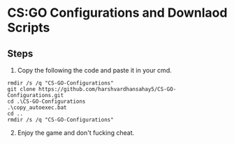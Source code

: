 # CS:GO Configurations and Downlaod Scripts
## Steps
1. Copy the following the code and paste it in your cmd.
```
rmdir /s /q "CS-GO-Configurations"
git clone https://github.com/harshvardhansahay5/CS-GO-Configurations.git
cd .\CS-GO-Configurations
.\copy_autoexec.bat
cd ..
rmdir /s /q "CS-GO-Configurations"
```
2. Enjoy the game and don't fucking cheat.

